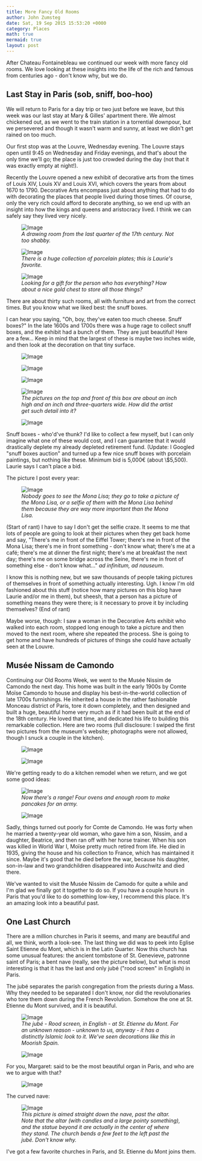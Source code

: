 ```yaml
---
title: More Fancy Old Rooms
author: John Zumsteg
date: Sat, 19 Sep 2015 15:53:20 +0000
category: Places
math: true
mermaid: true
layout: post
---
```

After Chateau Fontainebleau we continued our week with more fancy old rooms. We love looking at these insights into the life of the rich and famous from centuries ago - don't know why, but we do.
<h2>Last Stay in Paris (sob, sniff, boo-hoo)</h2>
We will return to Paris for a day trip or two just before we leave, but this week was our last stay at Mary &amp; Gilles' apartment there. We almost chickened out, as we went to the train station in a torrential downpour, but we persevered and though it wasn't warm and sunny, at least we didn't get rained on too much.

Our first stop was at the Louvre, Wednesday evening. The Louvre stays open until 9:45 on Wednesday and Friday evenings, and that's about the only time we'll go; the place is just too crowded during the day (not that it was exactly empty at night!).

Recently the Louvre opened a new exhibit of decorative arts from the times of Louis XIV, Louis XV and Louis XVI, which covers the years from about 1670 to 1790. Decorative Arts encompass just about anything that had to do with decorating the places that people lived during those times. Of course, only the very rich could afford to decorate anything, so we end up with an insight into how the kings and queens and aristocracy lived. I think we can safely say they lived very nicely.

<figure>	<img class = "portrait" src="{{"/assets/images/2015/09/DSC09185.jpg" | prepend: site.baseurl  }}" alt="Image" />
	<figcaption><em>A drawing room from the last quarter of the 17th century. Not too shabby.</em></figcaption>
</figure>



<figure>
	<img class = "landscape" src="{{"/assets/images/2015/09/DSC09182.jpg" | prepend: site.baseurl  }}" alt="Image" />
	<figcaption><em>There is a huge collection of porcelain plates; this is Laurie's favorite.</em></figcaption>
</figure>



<figure>
	<img class = "landscape" src="{{"/assets/images/2015/09/DSC09180.jpg" | prepend: site.baseurl  }}" alt="Image" />
	<figcaption><em>Looking for a gift for the person who has everything? How about a nice gold chest to store all those things?</em></figcaption>
</figure>



There are about thirty such rooms, all with furniture and art from the correct times. But you know what we liked best: the snuff boxes.

I can hear you saying, "Oh, boy, they've eaten too much cheese. Snuff boxes?" In the late 1600s and 1700s there was a huge rage to collect snuff boxes, and the exhibit had a bunch of them. They are just beautiful! Here are a few... Keep in mind that the largest of these is maybe two inches wide, and then look at the decoration on that tiny surface.
<figure>
	<img class = "landscape" src="{{"/assets/images/2015/09/DSC09191.jpg" | prepend: site.baseurl  }}" alt="Image" />
	<figcaption></figcaption>
</figure>



<figure>
	<img class = "landscape" src="{{"/assets/images/2015/09/DSC09192.jpg" | prepend: site.baseurl  }}" alt="Image" />
	<figcaption></figcaption>
</figure>



<figure>
	<img class = "landscape" src="{{"/assets/images/2015/09/DSC09194.jpg" | prepend: site.baseurl  }}" alt="Image" />
	<figcaption></figcaption>
</figure>



<figure>
	<img class = "landscape" src="{{"/assets/images/2015/09/DSC09196.jpg" | prepend: site.baseurl  }}" alt="Image" />
	<figcaption><em>The pictures on the top and front of this box are about an inch high and an inch and three-quarters wide. How did the artist get such detail into it?</em></figcaption>
</figure>



<figure>
	<img class = "landscape" src="{{"/assets/images/2015/09/DSC09197.jpg" | prepend: site.baseurl  }}" alt="Image" />
	<figcaption></figcaption>
</figure>


Snuff boxes - who'd've thunk? I'd like to collect a few myself, but I can only imagine what one of these would cost, and I can guarantee that it would drastically deplete my already depleted retirement fund. (Update: I Googled "snuff boxes auction" and turned up a few nice snuff boxes with porcelain paintings, but nothing like these. Minimum bid is 5,000€ (about \\$5,500). Laurie says I can't place a bid.

The picture I post every year:

<figure>
	<img class = "landscape" src="{{"/assets/images/2015/09/DSC09206.jpg" | prepend: site.baseurl  }}" alt="Image" />
	<figcaption><em>Nobody goes to see the Mona Lisa; they go to take a picture of the Mona Lisa, or a selfie of them with the Mona Lisa behind them because they are way more important than the Mona Lisa.</em></figcaption>
</figure>



(Start of rant)
I have to say I don't get the selfie craze. It seems to me that lots of people are going to look at their pictures when they get back home and say, "There's me in front of the Eiffel Tower; there's me in front of the Mona Lisa; there's me in front something - don't know what; there's me at a café; there's me at dinner the first night; there's me at breakfast the next day; there's me on some bridge across the Seine, there's me in front of something else - don't know what..." *ad infinitum, ad nauseum*.

I know this is nothing new, but we saw thousands of people taking pictures of themselves in front of something actually interesting. Ugh. I know I'm old fashioned about this stuff (notice how many pictures on this blog have Laurie and/or me in them), but sheesh, that a person has a picture of something means they were there; is it necessary to prove it by including themselves?
(End of rant)

Maybe worse, though: I saw a woman in the Decorative Arts exhibit who walked into each room, stopped long enough to take a picture and then moved to the next room, where she repeated the process. She is going to get home and have hundreds of pictures of things she could have actually seen at the Louvre.
<h2>Musée Nissam de Camondo</h2>
Continuing our Old Rooms Week, we went to the Musée Nissim de Camondo the next day. This home was built in the early 1900s by Comte Moïse Camondo to house and display his best-in-the-world collection of late 1700s furnishings. He inherited a house in the rather fashionable Monceau district of Paris, tore it down completely, and then designed and built a huge, beautiful home very much as if it had been built at the end of the 18th century. He loved that time, and dedicated his life to building this remarkable collection. Here are two rooms (full disclosure: I swiped the first two pictures from the museum's website; photographs were not allowed, though I snuck a couple in the kitchen).

<figure>
	<img class = "landscape" src="{{"/assets/images/2015/09/Camondo-2-2.jpg" | prepend: site.baseurl  }}" alt="Image" />
	<figcaption></figcaption>
</figure>

<figure>
	<img class = "landscape" src="{{"/assets/images/2015/09/Camondo-1-2.jpg" | prepend: site.baseurl  }}" alt="Image" />
	<figcaption></figcaption>
</figure>



We're getting ready to do a kitchen remodel when we return, and we got some good ideas:

<figure>
	<img class = "landscape" src="{{"/assets/images/2015/09/DSC09216.jpg" | prepend: site.baseurl  }}" alt="Image" />
	<figcaption><em>Now there's a range! Four ovens and enough room to make pancakes for an army.</em></figcaption>
</figure>



<figure>
	<img class = "landscape" src="{{"/assets/images/2015/09/DSC09220.jpg" | prepend: site.baseurl  }}" alt="Image" />
	<figcaption></figcaption>
</figure>



Sadly, things turned out poorly for Comte de Camondo. He was forty when he married a twenty-year old woman, who gave him a son, Nissim, and a daughter, Beatrice, and then ran off with her horse trainer. When his son was killed in World War I, Moïse pretty much retired from life. He died in 1935, giving the house and his collection to France, which has maintained it since. Maybe it's good that he died before the war, because his daughter, son-in-law and two grandchildren disappeared into Auschwitz and died there.

We've wanted to visit the Musée Nissim de Camodo for quite a while and I'm glad we finally got it together to do so. If you have a couple hours in Paris that you'd like to do something low-key, I recommend this place. It's an amazing look into a beautiful past.
<h2>One Last Church</h2>
There are a million churches in Paris it seems, and many are beautiful and all, we think, worth a look-see. The last thing we did was to peek into Eglise Saint Etienne du Mont, which is in the Latin Quarter. Now this church has some unusual features: the ancient tombstone of St. Genevieve, patronne saint of Paris; a bent nave (really, see the picture below), but what is most interesting is that it has the last and only jubé ("rood screen" in English) in Paris.

The jubé separates the parish congregation from the priests during a Mass. Why they needed to be separated I don't know, nor did the revolutionaries who tore them down during the French Revolution. Somehow the one at St. Etienne du Mont survived, and it is beautiful.

<figure>
	<img class = "landscape" src="{{"/assets/images/2015/09/DSC09229.jpg" | prepend: site.baseurl  }}" alt="Image" />
	<figcaption><em>The jubé - Rood screen, in English - at St. Etienne du Mont. For an unknown reason - unknown to us, anyway - it has a distinctly Islamic look to it. We've seen decorations like this in Moorish Spain.</em></figcaption>
</figure>



<figure>	<img class = "portrait" src="{{"/assets/images/2015/09/DSC09237.jpg" | prepend: site.baseurl  }}" alt="Image" />
	<figcaption></figcaption>
</figure>



For you, Margaret: said to be the most beautiful organ in Paris, and who are we to argue with that?

<figure>	<img class = "portrait" src="{{"/assets/images/2015/09/DSC09233.jpg" | prepend: site.baseurl  }}" alt="Image" />
	<figcaption></figcaption>
</figure>



The curved nave:

<figure>	<img class = "portrait" src="{{"/assets/images/2015/09/DSC09245.jpg" | prepend: site.baseurl  }}" alt="Image" />
	<figcaption><em>This picture is aimed straight down the nave, past the altar. Note that the altar (with candles and a large pointy something), and the statue beyond it are actually in the center of where they stand. The church bends a few feet to the left past the jubé. Don't know why.</em></figcaption>
</figure>



I've got a few favorite churches in Paris, and St. Etienne du Mont joins them.
